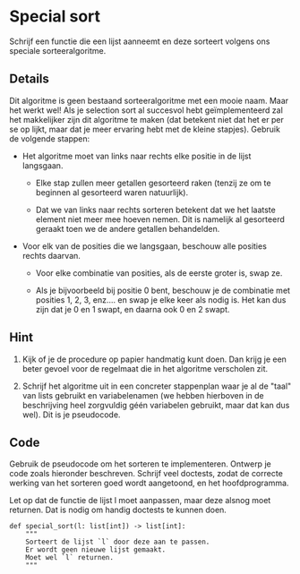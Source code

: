 # Special sort

Schrijf een functie die een lijst aanneemt en deze sorteert volgens ons speciale sorteeralgoritme.

## Details

Dit algoritme is geen bestaand sorteeralgoritme met een mooie naam. Maar het werkt wel! Als je selection sort al succesvol hebt geïmplementeerd zal het makkelijker zijn dit algoritme te maken (dat betekent niet dat het er per se op lijkt, maar dat je meer ervaring hebt met de kleine stapjes). Gebruik de volgende stappen:

- Het algoritme moet van links naar rechts elke positie in de lijst langsgaan.

    - Elke stap zullen meer getallen gesorteerd raken (tenzij ze om te beginnen al gesorteerd waren natuurlijk).
    
    - Dat we van links naar rechts sorteren betekent dat we het laatste element niet meer mee hoeven nemen. Dit is namelijk al gesorteerd geraakt toen we de andere getallen behandelden.
    
- Voor elk van de posities die we langsgaan, beschouw alle posities rechts daarvan.

    - Voor elke combinatie van posities, als de eerste groter is, swap ze.
    
    - Als je bijvoorbeeld bij positie 0 bent, beschouw je de combinatie met posities 1, 2, 3, enz.... en swap je elke keer als nodig is. Het kan dus zijn dat je 0 en 1 swapt, en daarna ook 0 en 2 swapt.

## Hint

1. Kijk of je de procedure op papier handmatig kunt doen. Dan krijg je een beter gevoel voor de regelmaat die in het algoritme verscholen zit.

2. Schrijf het algoritme uit in een concreter stappenplan waar je al de "taal" van lists gebruikt en variabelenamen (we hebben hierboven in de beschrijving heel zorgvuldig géén variabelen gebruikt, maar dat kan dus wel). Dit is je pseudocode.

## Code

Gebruik de pseudocode om het sorteren te implementeren. Ontwerp je code zoals hieronder beschreven. Schrijf veel doctests, zodat de correcte werking van het sorteren goed wordt aangetoond, en het hoofdprogramma.

Let op dat de functie de lijst l moet aanpassen, maar deze alsnog moet returnen. Dat is nodig om handig doctests te kunnen doen.

    def special_sort(l: list[int]) -> list[int]:
        """
        Sorteert de lijst `l` door deze aan te passen.
        Er wordt geen nieuwe lijst gemaakt.
        Moet wel `l` returnen.
        """
